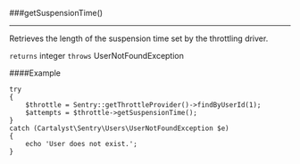 <a id="getSuspensionTime"></a>
###getSuspensionTime()

----------

Retrieves the length of the suspension time set by the throttling driver.

`returns` integer
`throws`  UserNotFoundException

####Example

	try
	{
		$throttle = Sentry::getThrottleProvider()->findByUserId(1);
		$attempts = $throttle->getSuspensionTime();
	}
	catch (Cartalyst\Sentry\Users\UserNotFoundException $e)
	{
		echo 'User does not exist.';
	}
